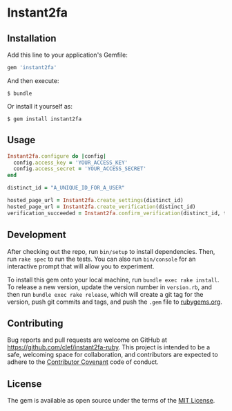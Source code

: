 # Instant2fa

## Installation

Add this line to your application's Gemfile:

```ruby
gem 'instant2fa'
```

And then execute:

    $ bundle

Or install it yourself as:

    $ gem install instant2fa

## Usage

```ruby
Instant2fa.configure do |config|
  config.access_key = 'YOUR_ACCESS_KEY'
  config.access_secret = 'YOUR_ACCESS_SECRET'
end

distinct_id = "A_UNIQUE_ID_FOR_A_USER"

hosted_page_url = Instant2fa.create_settings(distinct_id)
hosted_page_url = Instant2fa.create_verification(distinct_id)
verification_succeeded = Instant2fa.confirm_verification(distinct_id, token)
```

## Development

After checking out the repo, run `bin/setup` to install dependencies. Then, run `rake spec` to run the tests. You can also run `bin/console` for an interactive prompt that will allow you to experiment.

To install this gem onto your local machine, run `bundle exec rake install`. To release a new version, update the version number in `version.rb`, and then run `bundle exec rake release`, which will create a git tag for the version, push git commits and tags, and push the `.gem` file to [rubygems.org](https://rubygems.org).

## Contributing

Bug reports and pull requests are welcome on GitHub at https://github.com/clef/instant2fa-ruby. This project is intended to be a safe, welcoming space for collaboration, and contributors are expected to adhere to the [Contributor Covenant](http://contributor-covenant.org) code of conduct.


## License

The gem is available as open source under the terms of the [MIT License](http://opensource.org/licenses/MIT).

